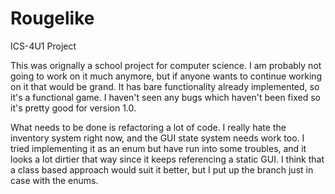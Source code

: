 Rougelike
=========

ICS-4U1 Project

This was orignally a school project for computer science. I am probably not going to work on it much anymore, but if anyone wants to continue working on it that would be grand. It has bare functionality already implemented, so it's a functional game. I haven't seen any bugs which haven't been fixed so it's pretty good for version 1.0.

What needs to be done is refactoring a lot of code. I really hate the inventory system right now, and the GUI state system needs work too. I tried implementing it as an enum but have run into some troubles, and it looks a lot dirtier that way since it keeps referencing a static GUI. I think that a class based approach would suit it better, but I put up the branch just in case with the enums.
